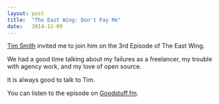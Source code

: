 ```yaml
---
layout: post
title:  "The East Wing: Don't Pay Me"
date:   2014-12-09
---
```


[Tim Smith](http://twitter.com/ttimsmith) invited me to join him on the 3rd Episode of The East Wing.

We had a good time talking about my failures as a freelancer, my trouble with agency work, and my love of open source.

It is always good to talk to Tim.

You can listen to the episode on [Goodstuff.fm](http://goodstuff.fm/theeastwing/3).
